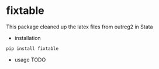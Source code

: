 # fixtable
This package cleaned up the latex files from outreg2 in Stata

- installation
```bash
pip install fixtable
```

- usage
TODO
